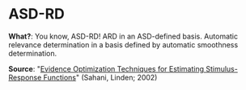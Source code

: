 ASD-RD
======

__What?__: You know, ASD-RD! ARD in an ASD-defined basis. Automatic relevance determination in a basis defined by automatic smoothness determination.

__Source__: "[Evidence Optimization Techniques for Estimating Stimulus-Response Functions](http://papers.nips.cc/paper/2294-evidence-optimization-techniques-for-estimating-stimulus-response-functions)" (Sahani, Linden; 2002)
